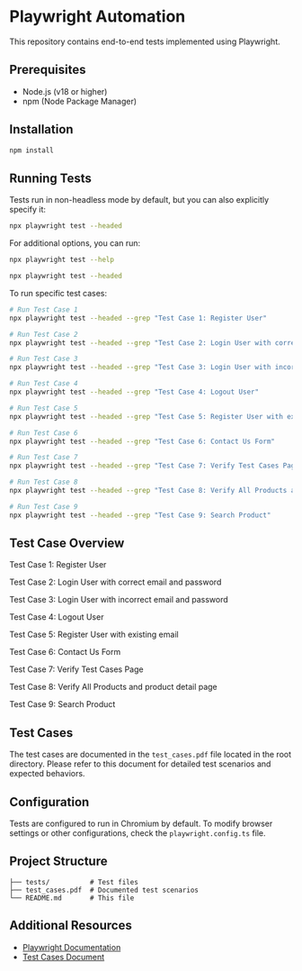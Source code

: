 # Playwright Automation

This repository contains end-to-end tests implemented using Playwright.

## Prerequisites

- Node.js (v18 or higher)
- npm (Node Package Manager)

## Installation

```bash
npm install
```

## Running Tests

Tests run in non-headless mode by default, but you can also explicitly specify it:

```bash
npx playwright test --headed
```

For additional options, you can run:

```bash
npx playwright test --help
```

```bash
npx playwright test --headed
```

To run specific test cases:

```bash
# Run Test Case 1
npx playwright test --headed --grep "Test Case 1: Register User"

# Run Test Case 2
npx playwright test --headed --grep "Test Case 2: Login User with correct email and password"

# Run Test Case 3
npx playwright test --headed --grep "Test Case 3: Login User with incorrect email and password"

# Run Test Case 4
npx playwright test --headed --grep "Test Case 4: Logout User"

# Run Test Case 5
npx playwright test --headed --grep "Test Case 5: Register User with existing email"

# Run Test Case 6
npx playwright test --headed --grep "Test Case 6: Contact Us Form"

# Run Test Case 7
npx playwright test --headed --grep "Test Case 7: Verify Test Cases Page"

# Run Test Case 8
npx playwright test --headed --grep "Test Case 8: Verify All Products and product detail page"

# Run Test Case 9
npx playwright test --headed --grep "Test Case 9: Search Product"
```

## Test Case Overview

Test Case 1: Register User

Test Case 2: Login User with correct email and password

Test Case 3: Login User with incorrect email and password

Test Case 4: Logout User

Test Case 5: Register User with existing email

Test Case 6: Contact Us Form

Test Case 7: Verify Test Cases Page

Test Case 8: Verify All Products and product detail page

Test Case 9: Search Product

## Test Cases

The test cases are documented in the `test_cases.pdf` file located in the root directory. Please refer to this document for detailed test scenarios and expected behaviors.

## Configuration

Tests are configured to run in Chromium by default. To modify browser settings or other configurations, check the `playwright.config.ts` file.

## Project Structure

```
├── tests/          # Test files
├── test_cases.pdf  # Documented test scenarios
└── README.md       # This file
```

## Additional Resources

- [Playwright Documentation](https://playwright.dev/docs/intro)
- [Test Cases Document](./test_cases.pdf)
